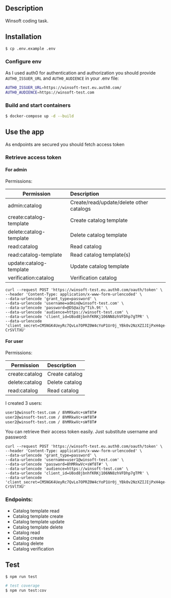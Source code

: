 ## Description

Winsoft coding task.

## Installation

```bash
$ cp .env.example .env
```

### Configure env

As I used auth0 for authentication and authorization you should provide `AUTH0_ISSUER_URL` and `AUTH0_AUDIENCE` in your
.env file:

```bash
AUTH0_ISSUER_URL=https://winsoft-test.eu.auth0.com/
AUTH0_AUDIENCE=https://winsoft-test.com
```

### Build and start containers

```bash
$ docker-compose up -d --build
```

## Use the app

As endpoints are secured you should fetch access token

### Retrieve access token

#### For admin

Permissions:

| Permission              | Description                              |
|-------------------------|:-----------------------------------------|
| admin:catalog           | Create/read/update/delete other catalogs | 
| create:catalog-template | Create catalog template                  |
| delete:catalog-template | Delete catalog template                  |
| read:catalog            | Read catalog                             |
| read:catalog-template   | Read catalog template(s)                 |
| update:catalog-template | Update catalog template                  |
| verification:catalog    | Verification catalog                     |

```curl
curl --request POST 'https://winsoft-test.eu.auth0.com/oauth/token' \
--header 'Content-Type: application/x-www-form-urlencoded' \
--data-urlencode 'grant_type=password' \
--data-urlencode 'username=admin@winsoft-test.com' \
--data-urlencode 'password=@DS@az3y^Tih.9t' \
--data-urlencode 'audience=https://winsoft-test.com' \
--data-urlencode 'client_id=U8od8jbnhfKRKj106NN8zhVFDhp7gTPR' \
--data-urlencode 'client_secret=CM5NGK4UeyRc7QvLo7OPRZ0W4cYoP1Ur0j_YBk0v2NzXZIJIjPxH4qe-CrSVlTXU'
```

#### For user

Permissions:

| Permission      | Description    |
|-----------------|:---------------|
| create:catalog  | Create catalog | 
| delete:catalog  | Delete catalog |
| read:catalog    | Read catalog   |

I created 3 users:

```bash
user1@winsoft-test.com / 8hMRkwVc+sWf8T#
user2@winsoft-test.com / 8hMRkwVc+sWf8T#
user2@winsoft-test.com / 8hMRkwVc+sWf8T#
```

You can retrieve their access token easily. Just substitute username and password:

```curl
curl --request POST 'https://winsoft-test.eu.auth0.com/oauth/token' \
--header 'Content-Type: application/x-www-form-urlencoded' \
--data-urlencode 'grant_type=password' \
--data-urlencode 'username=user1@winsoft-test.com' \
--data-urlencode 'password=8hMRkwVc+sWf8T#' \
--data-urlencode 'audience=https://winsoft-test.com' \
--data-urlencode 'client_id=U8od8jbnhfKRKj106NN8zhVFDhp7gTPR' \
--data-urlencode 'client_secret=CM5NGK4UeyRc7QvLo7OPRZ0W4cYoP1Ur0j_YBk0v2NzXZIJIjPxH4qe-CrSVlTXU'
```

### Endpoints:

* Catalog template read
* Catalog template create
* Catalog template update
* Catalog template delete
* Catalog read
* Catalog create
* Catalog delete
* Catalog verification

## Test

```bash
$ npm run test

# test coverage
$ npm run test:cov
```
